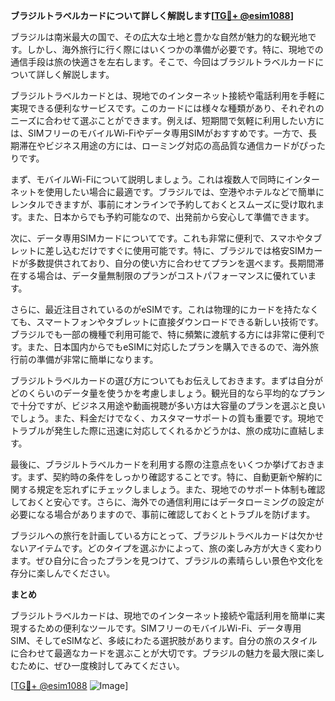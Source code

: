 **ブラジルトラベルカードについて詳しく解説します[[TG💪+ @esim1088](https://t.me/s/esim1088)]**

ブラジルは南米最大の国で、その広大な土地と豊かな自然が魅力的な観光地です。しかし、海外旅行に行く際にはいくつかの準備が必要です。特に、現地での通信手段は旅の快適さを左右します。そこで、今回はブラジルトラベルカードについて詳しく解説します。

ブラジルトラベルカードとは、現地でのインターネット接続や電話利用を手軽に実現できる便利なサービスです。このカードには様々な種類があり、それぞれのニーズに合わせて選ぶことができます。例えば、短期間で気軽に利用したい方には、SIMフリーのモバイルWi-Fiやデータ専用SIMがおすすめです。一方で、長期滞在やビジネス用途の方には、ローミング対応の高品質な通信カードがぴったりです。

まず、モバイルWi-Fiについて説明しましょう。これは複数人で同時にインターネットを使用したい場合に最適です。ブラジルでは、空港やホテルなどで簡単にレンタルできますが、事前にオンラインで予約しておくとスムーズに受け取れます。また、日本からでも予約可能なので、出発前から安心して準備できます。

次に、データ専用SIMカードについてです。これも非常に便利で、スマホやタブレットに差し込むだけですぐに使用可能です。特に、ブラジルでは格安SIMカードが多数提供されており、自分の使い方に合わせてプランを選べます。長期間滞在する場合は、データ量無制限のプランがコストパフォーマンスに優れています。

さらに、最近注目されているのがeSIMです。これは物理的にカードを持たなくても、スマートフォンやタブレットに直接ダウンロードできる新しい技術です。ブラジルでも一部の機種で利用可能で、特に頻繁に渡航する方には非常に便利です。また、日本国内からでもeSIMに対応したプランを購入できるので、海外旅行前の準備が非常に簡単になります。

ブラジルトラベルカードの選び方についてもお伝えしておきます。まずは自分がどのくらいのデータ量を使うかを考慮しましょう。観光目的なら平均的なプランで十分ですが、ビジネス用途や動画視聴が多い方は大容量のプランを選ぶと良いでしょう。また、料金だけでなく、カスタマーサポートの質も重要です。現地でトラブルが発生した際に迅速に対応してくれるかどうかは、旅の成功に直結します。

最後に、ブラジルトラベルカードを利用する際の注意点をいくつか挙げておきます。まず、契約時の条件をしっかり確認することです。特に、自動更新や解約に関する規定を忘れずにチェックしましょう。また、現地でのサポート体制も確認しておくと安心です。さらに、海外での通信利用にはデータローミングの設定が必要になる場合がありますので、事前に確認しておくとトラブルを防げます。

ブラジルへの旅行を計画している方にとって、ブラジルトラベルカードは欠かせないアイテムです。どのタイプを選ぶかによって、旅の楽しみ方が大きく変わります。ぜひ自分に合ったプランを見つけて、ブラジルの素晴らしい景色や文化を存分に楽しんでください。

**まとめ**

ブラジルトラベルカードは、現地でのインターネット接続や電話利用を簡単に実現するための便利なツールです。SIMフリーのモバイルWi-Fi、データ専用SIM、そしてeSIMなど、多岐にわたる選択肢があります。自分の旅のスタイルに合わせて最適なカードを選ぶことが大切です。ブラジルの魅力を最大限に楽しむために、ぜひ一度検討してみてください。

[[TG💪+ @esim1088](https://t.me/s/esim1088) ![Image](https://i.postimg.cc/Y0z9fWf4/image.png)]